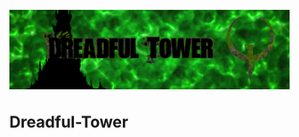 [![follow-me](https://github.com/CrazyPhrog/Dreadful-Tower/blob/main/image%20(36)%20-%20Copy%20(1).png)](https://youtu.be/dYsYUbdPpYs)
# Dreadful-Tower
